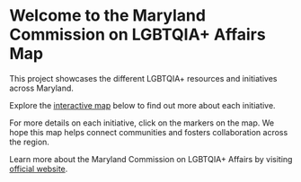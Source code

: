 # Welcome to the Maryland Commission on LGBTQIA+ Affairs Map

This project showcases the different LGBTQIA+ resources and initiatives across Maryland.

Explore the [interactive map](map.html) below to find out more about each initiative.

For more details on each initiative, click on the markers on the map. We hope this map helps connect communities and fosters collaboration across the region.

Learn more about the Maryland Commission on LGBTQIA+ Affairs by visiting [official website](https://goci.maryland.gov/lgbtq/).
